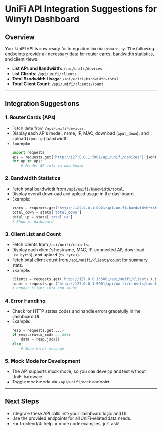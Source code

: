 # UniFi API Integration Suggestions for Winyfi Dashboard

## Overview
Your UniFi API is now ready for integration into `dashboard.py`. The following endpoints provide all necessary data for router cards, bandwidth statistics, and client views:

- **List APs and Bandwidth:** `/api/unifi/devices`
- **List Clients:** `/api/unifi/clients`
- **Total Bandwidth Usage:** `/api/unifi/bandwidth/total`
- **Total Client Count:** `/api/unifi/clients/count`

---

## Integration Suggestions

### 1. Router Cards (APs)
- Fetch data from `/api/unifi/devices`.
- Display each AP's model, name, IP, MAC, download (`xput_down`), and upload (`xput_up`) bandwidth.
- Example:
  ```python
  import requests
  aps = requests.get('http://127.0.0.1:5001/api/unifi/devices').json()
  for ap in aps:
      # Render AP info in dashboard
  ```

### 2. Bandwidth Statistics
- Fetch total bandwidth from `/api/unifi/bandwidth/total`.
- Display overall download and upload usage in the dashboard.
- Example:
  ```python
  stats = requests.get('http://127.0.0.1:5001/api/unifi/bandwidth/total').json()
  total_down = stats['total_down']
  total_up = stats['total_up']
  # Show in dashboard
  ```

### 3. Client List and Count
- Fetch clients from `/api/unifi/clients`.
- Display each client's hostname, MAC, IP, connected AP, download (`rx_bytes`), and upload (`tx_bytes`).
- Fetch total client count from `/api/unifi/clients/count` for summary stats.
- Example:
  ```python
  clients = requests.get('http://127.0.0.1:5001/api/unifi/clients').json()
  count = requests.get('http://127.0.0.1:5001/api/unifi/clients/count').json()['count']
  # Render client info and count
  ```

### 4. Error Handling
- Check for HTTP status codes and handle errors gracefully in the dashboard UI.
- Example:
  ```python
  resp = requests.get(...)
  if resp.status_code == 200:
      data = resp.json()
  else:
      # Show error message
  ```

### 5. Mock Mode for Development
- The API supports mock mode, so you can develop and test without UniFi hardware.
- Toggle mock mode via `/api/unifi/mock` endpoint.

---

## Next Steps
- Integrate these API calls into your dashboard logic and UI.
- Use the provided endpoints for all UniFi-related data needs.
- For frontend/UI help or more code examples, just ask!
